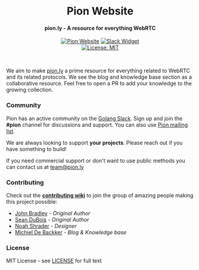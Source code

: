 <h1 align="center">
  <br>
  Pion Website
  <br>
</h1>
<h4 align="center">pion.ly - A resource for everything WebRTC</h4>
<p align="center">
  <a href="https://pion.ly"><img src="https://img.shields.io/badge/pion-website-gray.svg?longCache=true&colorB=brightgreen" alt="Pion Website"></a>
  <a href="http://gophers.slack.com/messages/pion"><img src="https://img.shields.io/badge/join-us%20on%20slack-gray.svg?longCache=true&logo=slack&colorB=brightgreen" alt="Slack Widget"></a>
  <br>
  <a href="LICENSE"><img src="https://img.shields.io/badge/License-MIT-yellow.svg" alt="License: MIT"></a>
</p>
<br>

We aim to make [pion.ly](https://pion.ly/) a prime resource for everything related to WebRTC and its related protocols. We see the blog and knowledge base section as a collaborative resource. Feel free to open a PR to add your knowledge to the growing collection.

### Community
Pion has an active community on the [Golang Slack](https://invite.slack.golangbridge.org/). Sign up and join the **#pion** channel for discussions and support. You can also use [Pion mailing list](https://groups.google.com/forum/#!forum/pion).

We are always looking to support **your projects**. Please reach out if you have something to build!

If you need commercial support or don't want to use public methods you can contact us at [team@pion.ly](mailto:team@pion.ly)


### Contributing
Check out the **[contributing wiki](https://github.com/pion/webrtc/wiki/Contributing)** to join the group of amazing people making this project possible:

* [John Bradley](https://github.com/kc5nra) - *Original Author*
* [Sean DuBois](https://github.com/Sean-Der) - *Original Author*
* [Noah Shrader](https://github.com/noahshrader) - *Designer*
* [Michiel De Backker](https://github.com/backkem) - *Blog & Knowledge base*

### License
MIT License - see [LICENSE](LICENSE) for full text
